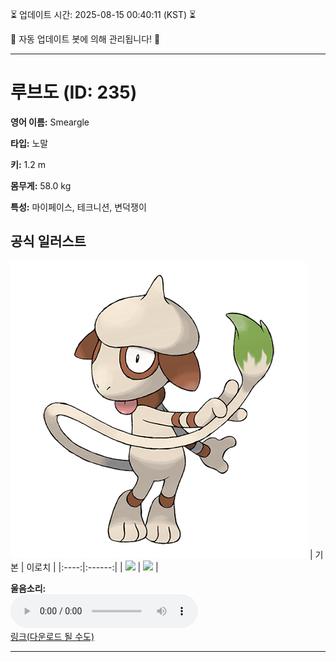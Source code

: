 
⏳ 업데이트 시간: 2025-08-15 00:40:11 (KST) ⏳

🤖 자동 업데이트 봇에 의해 관리됩니다! 🤖

---

# 루브도 (ID: 235)
**영어 이름:** Smeargle

**타입:** 노말

**키:** 1.2 m

**몸무게:** 58.0 kg

**특성:** 마이페이스, 테크니션, 변덕쟁이

## 공식 일러스트
![](https://raw.githubusercontent.com/PokeAPI/sprites/master/sprites/pokemon/other/official-artwork/235.png)
| 기본 | 이로치 |
|:----:|:------:|
| <img src="http://play.pokemonshowdown.com/sprites/ani/smeargle.gif" width="200"> | <img src="http://play.pokemonshowdown.com/sprites/ani-shiny/smeargle.gif" width="200"> |

**울음소리:**<br><audio controls src="https://raw.githubusercontent.com/PokeAPI/cries/main/cries/pokemon/latest/235.ogg"></audio><br> [링크(다운로드 될 수도)](https://raw.githubusercontent.com/PokeAPI/cries/main/cries/pokemon/latest/235.ogg)


---
